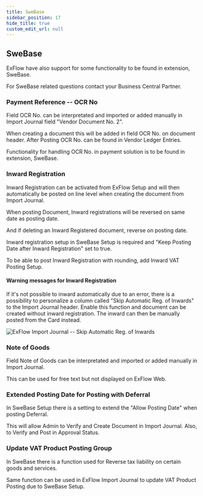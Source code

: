 ```yaml
---
title: SweBase
sidebar_position: 17
hide_title: true
custom_edit_url: null
---
```

## SweBase

ExFlow have also support for some functionality to be found in
extension, SweBase.

For SweBase related questions contact your Business Central Partner.

### Payment Reference -- OCR No

Field OCR No. can be interpretated and imported or added manually in Import Journal field "Vendor Document No. 2".

When creating a document this will be added in field OCR No. on document
header. After Posting OCR No. can be found in Vendor Ledger Entries.

Functionality for handling OCR No. in payment solution is to be found in
extension, SweBase.

### Inward Registration

Inward Registration can be activated from ExFlow Setup and will then
automatically be posted on line level when creating the document from
Import Journal.

When posting Document, Inward registrations will be reversed on same
date as posting date.

And if deleting an Inward Registered document, reverse on posting date.

Inward registration setup in SweBase Setup is required and "Keep Posting
Date after Inward Registration" set to true.

To be able to post Inward Registration with rounding, add Inward VAT
Posting Setup.

#### Warning messages for Inward Registration

If it's not possible to inward automatically due to an error, there is a
possibility to personalize a column called "Skip Automatic Reg. of Inwards" to the Import Journal header. Enable this function and document can be created without inward registration. The inward can then be manually posted from the Card instead.

![ExFlow Import Journal -- Skip Automatic Reg. of Inwards](@site/static/img/media/image368.png)

### Note of Goods

Field Note of Goods can be interpretated and imported or added manually
in Import Journal.

This can be used for free text but not displayed on ExFlow Web.

### Extended Posting Date for Posting with Deferral

In SweBase Setup there is a setting to extend the "Allow Posting Date"
when posting Deferral.

This will allow Admin to Verify and Create Document in Import Journal.
Also, to Verify and Post in Approval Status.

### Update VAT Product Posting Group

In SweBase there is a function used for Reverse tax liability on certain
goods and services.

Same function can be used in ExFlow Import Journal to update VAT Product
Posting due to SweBase Setup.
